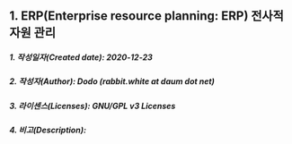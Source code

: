 ## 1. ERP(Enterprise resource planning: ERP) 전사적 자원 관리

##### 1. 작성일자(Created date): 2020-12-23
##### 2. 작성자(Author): Dodo (rabbit.white at daum dot net)
##### 3. 라이센스(Licenses): GNU/GPL v3 Licenses
##### 4. 비고(Description):
